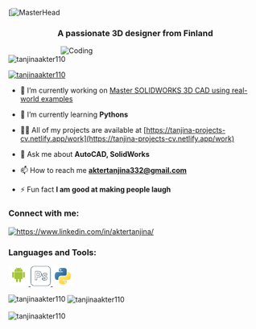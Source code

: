 [![MasterHead](https://i.pinimg.com/originals/16/03/fb/1603fb7077abb9093f4af305b4e5ce79.gif)
<h3 align="center">A passionate 3D designer from Finland</h3>
<img align="right" alt="Coding" width="400" src="https://cdn.dribbble.com/users/330915/screenshots/3587000/10_coding_dribbble.gif">

<p align="left"> <img src="https://komarev.com/ghpvc/?username=tanjinaakter110&label=Profile%20views&color=0e75b6&style=flat" alt="tanjinaakter110" /> </p>

<p align="left"> <a href="https://github.com/ryo-ma/github-profile-trophy"><img src="https://github-profile-trophy.vercel.app/?username=tanjinaakter110" alt="tanjinaakter110" /></a> </p>

- 🔭 I’m currently working on [Master SOLIDWORKS 3D CAD using real-world examples](https://www.udemy.com/course/solidworks2021/learn/lecture/25325648#overview)

- 🌱 I’m currently learning **Pythons**

- 👨‍💻 All of my projects are available at [https://tanjina-projects-cv.netlify.app/work](https://tanjina-projects-cv.netlify.app/work)

- 💬 Ask me about **AutoCAD, SolidWorks**

- 📫 How to reach me **aktertanjina332@gmail.com**

- ⚡ Fun fact **I am good at making people laugh**

<h3 align="left">Connect with me:</h3>
<p align="left">
<a href="https://linkedin.com/in/https://www.linkedin.com/in/aktertanjina/" target="blank"><img align="center" src="https://raw.githubusercontent.com/rahuldkjain/github-profile-readme-generator/master/src/images/icons/Social/linked-in-alt.svg" alt="https://www.linkedin.com/in/aktertanjina/" height="30" width="40" /></a>
</p>

<h3 align="left">Languages and Tools:</h3>
<p align="left"> <a href="https://developer.android.com" target="_blank" rel="noreferrer"> <img src="https://raw.githubusercontent.com/devicons/devicon/master/icons/android/android-original-wordmark.svg" alt="android" width="40" height="40"/> </a> <a href="https://www.photoshop.com/en" target="_blank" rel="noreferrer"> <img src="https://raw.githubusercontent.com/devicons/devicon/master/icons/photoshop/photoshop-line.svg" alt="photoshop" width="40" height="40"/> </a> <a href="https://www.python.org" target="_blank" rel="noreferrer"> <img src="https://raw.githubusercontent.com/devicons/devicon/master/icons/python/python-original.svg" alt="python" width="40" height="40"/> </a> </p>

<p><img align="left" src="https://github-readme-stats.vercel.app/api/top-langs?username=tanjinaakter110&show_icons=true&locale=en&layout=compact" alt="tanjinaakter110" /></p>

<p>&nbsp;<img align="center" src="https://github-readme-stats.vercel.app/api?username=tanjinaakter110&show_icons=true&locale=en" alt="tanjinaakter110" /></p>

<p><img align="center" src="https://github-readme-streak-stats.herokuapp.com/?user=tanjinaakter110&" alt="tanjinaakter110" /></p>

